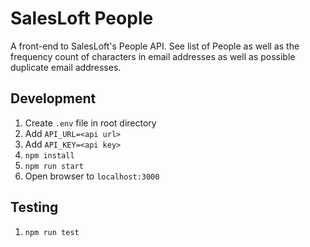 # SalesLoft People
A front-end to SalesLoft's People API. See list of People as well as the frequency 
count of characters in email addresses as well as possible duplicate email addresses.

## Development
1. Create `.env` file in root directory
1. Add `API_URL=<api url>`  
1. Add `API_KEY=<api key>`
1. `npm install`
1. `npm run start`
1. Open browser to `localhost:3000`

## Testing
1. `npm run test`